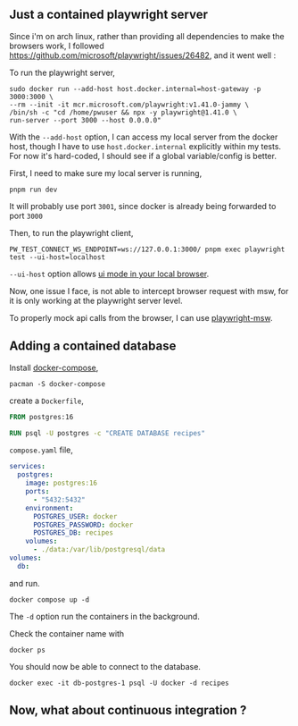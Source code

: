 ## Just a contained playwright server

Since i'm on arch linux, rather than providing all dependencies to make the browsers work,
I followed https://github.com/microsoft/playwright/issues/26482, and it went well :

To run the playwright server,

```
sudo docker run --add-host host.docker.internal=host-gateway -p 3000:3000 \
--rm --init -it mcr.microsoft.com/playwright:v1.41.0-jammy \
/bin/sh -c "cd /home/pwuser && npx -y playwright@1.41.0 \
run-server --port 3000 --host 0.0.0.0"
```

With the `--add-host` option, I can access my local server from the docker host,
though I have to use `host.docker.internal` explicitly within my tests.
For now it's hard-coded, I should see if a global variable/config is better.

First, I need to make sure my local server is running,

```
pnpm run dev
```

It will probably use port `3001`, since docker is already being forwarded to port `3000`

Then, to run the playwright client,

```
PW_TEST_CONNECT_WS_ENDPOINT=ws://127.0.0.1:3000/ pnpm exec playwright test --ui-host=localhost
```

`--ui-host` option allows [ui mode in your local browser](https://playwright.dev/docs/test-ui-mode#docker--github-codespaces).

Now, one issue I face, is not able to intercept browser request with msw, for it is only working at the playwright server level.

To properly mock api calls from the browser, I can use [playwright-msw](https://github.com/valendres/playwright-msw/blob/main/packages/playwright-msw/README.md).

## Adding a contained database

Install [docker-compose](https://archlinux.org/packages/?name=docker-compose),

```
pacman -S docker-compose
```

create a `Dockerfile`,

```dockerfile
FROM postgres:16

RUN psql -U postgres -c "CREATE DATABASE recipes"
```

`compose.yaml` file,

```yaml
services:
  postgres:
    image: postgres:16
    ports:
      - "5432:5432"
    environment:
      POSTGRES_USER: docker
      POSTGRES_PASSWORD: docker
      POSTGRES_DB: recipes
    volumes:
      - ./data:/var/lib/postgresql/data
volumes:
  db:
```

and run.

```
docker compose up -d
```

The `-d` option run the containers in the background.

Check the container name with

```
docker ps
```

You should now be able to connect to the database.

```
docker exec -it db-postgres-1 psql -U docker -d recipes
```
## Now, what about continuous integration ?

